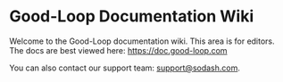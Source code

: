 
# Good-Loop Documentation Wiki

Welcome to the Good-Loop documentation wiki. 
This area is for editors. 
The docs are best viewed here: <https://doc.good-loop.com>

You can also contact our support team: support@sodash.com.

